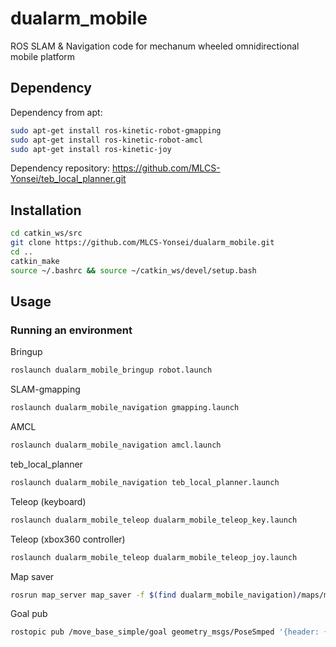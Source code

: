 # dualarm_mobile
ROS SLAM &amp; Navigation code for mechanum wheeled omnidirectional mobile platform

## Dependency
Dependency from apt:
```bash
sudo apt-get install ros-kinetic-robot-gmapping
sudo apt-get install ros-kinetic-robot-amcl
sudo apt-get install ros-kinetic-joy
```
Dependency repository:
https://github.com/MLCS-Yonsei/teb_local_planner.git

## Installation
```bash
cd catkin_ws/src
git clone https://github.com/MLCS-Yonsei/dualarm_mobile.git
cd ..
catkin_make
source ~/.bashrc && source ~/catkin_ws/devel/setup.bash
```

## Usage

### Running an environment
Bringup
```bash
roslaunch dualarm_mobile_bringup robot.launch
```

SLAM-gmapping
```bash
roslaunch dualarm_mobile_navigation gmapping.launch
```

AMCL
```bash
roslaunch dualarm_mobile_navigation amcl.launch
```

teb_local_planner
```bash
roslaunch dualarm_mobile_navigation teb_local_planner.launch
```

Teleop (keyboard)
```bash
roslaunch dualarm_mobile_teleop dualarm_mobile_teleop_key.launch
```
Teleop (xbox360 controller)
```bash
roslaunch dualarm_mobile_teleop dualarm_mobile_teleop_joy.launch
```

Map saver
```bash
rosrun map_server map_saver -f $(find dualarm_mobile_navigation)/maps/map
```

Goal pub
```bash
rostopic pub /move_base_simple/goal geometry_msgs/PoseSmped '{header: {stamp: now, frame_id: "map"}, pose: {position: {x: 1.1, y: 7.9, z: 0.0}, orientation: {z: -0.1, w: 1.0}}}'
```
